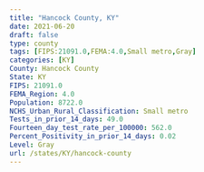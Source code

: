 ```yaml
---
title: "Hancock County, KY"
date: 2021-06-20
draft: false
type: county
tags: [FIPS:21091.0,FEMA:4.0,Small metro,Gray]
categories: [KY]
County: Hancock County
State: KY
FIPS: 21091.0
FEMA_Region: 4.0
Population: 8722.0
NCHS_Urban_Rural_Classification: Small metro
Tests_in_prior_14_days: 49.0
Fourteen_day_test_rate_per_100000: 562.0
Percent_Positivity_in_prior_14_days: 0.02
Level: Gray
url: /states/KY/hancock-county
---
```



